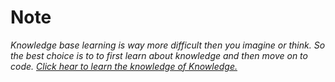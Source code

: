 # Note

_Knowledge base learning is way more difficult then you imagine or think. So the best choice is to to first learn about knowledge and then move on to code._
_[Click hear to learn the knowledge of Knowledge.](https://cs50.harvard.edu/ai/2024/notes/1/)_

